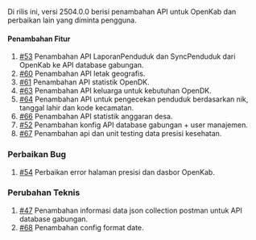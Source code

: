 Di rilis ini, versi 2504.0.0 berisi penambahan API untuk OpenKab dan perbaikan lain yang diminta pengguna.

#### Penambahan Fitur

1. [#53](https://github.com/OpenSID/API-Database-Gabungan/issues/53) Penambahan API LaporanPenduduk dan SyncPenduduk dari OpenKab ke API database gabungan.
2. [#60](https://github.com/OpenSID/API-Database-Gabungan/issues/60) Penambahan API letak geografis.
3. [#61](https://github.com/OpenSID/API-Database-Gabungan/issues/61) Penambahan API statistik OpenDK.
4. [#63](https://github.com/OpenSID/API-Database-Gabungan/issues/63) Penambahan API keluarga untuk kebutuhan OpenDK.
5. [#64](https://github.com/OpenSID/API-Database-Gabungan/issues/64) Penambahan API untuk pengecekan penduduk berdasarkan nik, tanggal lahir dan kode kecamatan. 
6. [#66](https://github.com/OpenSID/API-Database-Gabungan/issues/66) Penambahan API statistik anggaran desa.
7. [#52](https://github.com/OpenSID/API-Database-Gabungan/issues/52) Penambahan konfig API database gabungan + user manajemen.
8. [#67](https://github.com/OpenSID/API-Database-Gabungan/issues/67) Penambahan api dan unit testing data presisi kesehatan.

### Perbaikan Bug

1. [#54](https://github.com/OpenSID/API-Database-Gabungan/issues/54) Perbaikan error halaman presisi dan dasbor OpenKab.

### Perubahan Teknis

1. [#47](https://github.com/OpenSID/API-Database-Gabungan/issues/47) Penambahan informasi data json collection postman untuk API database gabungan.
2. [#68](https://github.com/OpenSID/API-Database-Gabungan/issues/68) Penambahan config format date. 